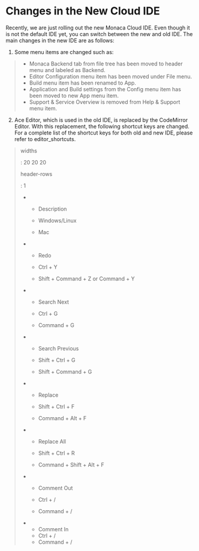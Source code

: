Changes in the New Cloud IDE
============================

Recently, we are just rolling out the new Monaca Cloud IDE. Even though
it is not the default IDE yet, you can switch between the new and old
IDE. The main changes in the new IDE are as follows:

1.  Some menu items are changed such as:

> -   Monaca Backend tab from file tree has been moved to header menu
>     and labeled as Backend.
> -   Editor Configuration menu item has been moved under File menu.
> -   Build menu item has been renamed to App.
> -   Application and Build settings from the Config menu item has been
>     moved to new App menu item.
> -   Support & Service Overview is removed from Help & Support menu
>     item.

2.  Ace Editor, which is used in the old IDE, is replaced by the
    CodeMirror Editor. With this replacement, the following shortcut
    keys are changed. For a complete list of the shortcut keys for both
    old and new IDE, please refer to editor\_shortcuts.

> widths
>
> :   20 20 20
>
> header-rows
>
> :   1
>
> -   -   Description
>     -   Windows/Linux
>
>     - Mac
> -   -   Redo
>     -   Ctrl + Y
>
>     - Shift + Command + Z or Command + Y
> -   -   Search Next
>     -   Ctrl + G
>
>     - Command + G
> -   -   Search Previous
>     -   Shift + Ctrl + G
>
>     - Shift + Command + G
> -   -   Replace
>     -   Shift + Ctrl + F
>
>     - Command + Alt + F
> -   -   Replace All
>     -   Shift + Ctrl + R
>
>     - Command + Shift + Alt + F
> -   -   Comment Out
>     -   Ctrl + /
>
>     - Command + /
> -   -   Comment In
>     -   Ctrl + /
>     -   Command + /
>

